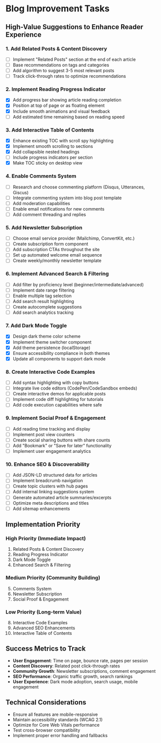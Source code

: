 # Blog Improvement Tasks

## High-Value Suggestions to Enhance Reader Experience

### **1. Add Related Posts & Content Discovery**
- [ ] Implement "Related Posts" section at the end of each article
- [ ] Base recommendations on tags and categories
- [ ] Add algorithm to suggest 3-5 most relevant posts
- [ ] Track click-through rates to optimize recommendations

### **2. Implement Reading Progress Indicator**
- [x] Add progress bar showing article reading completion
- [x] Position at top of page or as floating element
- [x] Include smooth animations and visual feedback
- [ ] Add estimated time remaining based on reading speed

### **3. Add Interactive Table of Contents**
- [x] Enhance existing TOC with scroll spy highlighting
- [x] Implement smooth scrolling to sections
- [x] Add collapsible nested headings
- [ ] Include progress indicators per section
- [x] Make TOC sticky on desktop view

### **4. Enable Comments System**
- [ ] Research and choose commenting platform (Disqus, Utterances, Giscus)
- [ ] Integrate commenting system into blog post template
- [ ] Add moderation capabilities
- [ ] Enable email notifications for new comments
- [ ] Add comment threading and replies

### **5. Add Newsletter Subscription**
- [ ] Choose email service provider (Mailchimp, ConvertKit, etc.)
- [ ] Create subscription form component
- [ ] Add subscription CTAs throughout the site
- [ ] Set up automated welcome email sequence
- [ ] Create weekly/monthly newsletter template

### **6. Implement Advanced Search & Filtering**
- [ ] Add filter by proficiency level (beginner/intermediate/advanced)
- [ ] Implement date range filtering
- [ ] Enable multiple tag selection
- [ ] Add search result highlighting
- [ ] Create autocomplete suggestions
- [ ] Add search analytics tracking

### **7. Add Dark Mode Toggle**
- [x] Design dark theme color scheme
- [x] Implement theme switcher component
- [x] Add theme persistence (localStorage)
- [x] Ensure accessibility compliance in both themes
- [x] Update all components to support dark mode

### **8. Create Interactive Code Examples**
- [ ] Add syntax highlighting with copy buttons
- [ ] Integrate live code editors (CodePen/CodeSandbox embeds)
- [ ] Create interactive demos for applicable posts
- [ ] Implement code diff highlighting for tutorials
- [ ] Add code execution capabilities where safe

### **9. Implement Social Proof & Engagement**
- [ ] Add reading time tracking and display
- [ ] Implement post view counters
- [ ] Create social sharing buttons with share counts
- [ ] Add "Bookmark" or "Save for later" functionality
- [ ] Implement user engagement analytics

### **10. Enhance SEO & Discoverability**
- [ ] Add JSON-LD structured data for articles
- [ ] Implement breadcrumb navigation
- [ ] Create topic clusters with hub pages
- [ ] Add internal linking suggestions system
- [ ] Generate automated article summaries/excerpts
- [ ] Optimize meta descriptions and titles
- [ ] Add sitemap enhancements

## Implementation Priority

### **High Priority (Immediate Impact)**
1. Related Posts & Content Discovery
2. Reading Progress Indicator
3. Dark Mode Toggle
4. Enhanced Search & Filtering

### **Medium Priority (Community Building)**
5. Comments System
6. Newsletter Subscription
7. Social Proof & Engagement

### **Low Priority (Long-term Value)**
8. Interactive Code Examples
9. Advanced SEO Enhancements
10. Interactive Table of Contents

## Success Metrics to Track

- **User Engagement**: Time on page, bounce rate, pages per session
- **Content Discovery**: Related post click-through rates
- **Community Growth**: Newsletter subscriptions, comment engagement
- **SEO Performance**: Organic traffic growth, search rankings
- **User Experience**: Dark mode adoption, search usage, mobile engagement

## Technical Considerations

- Ensure all features are mobile-responsive
- Maintain accessibility standards (WCAG 2.1)
- Optimize for Core Web Vitals performance
- Test cross-browser compatibility
- Implement proper error handling and fallbacks
